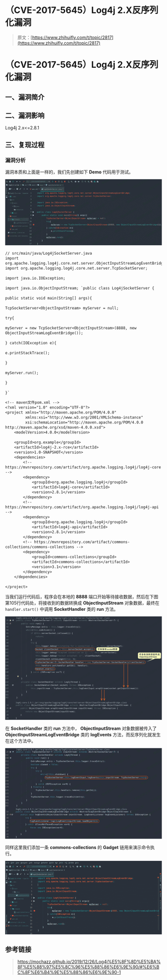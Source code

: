 # （CVE-2017-5645）Log4j 2.X反序列化漏洞

> 原文：[https://www.zhihuifly.com/t/topic/2817](https://www.zhihuifly.com/t/topic/2817)

# （CVE-2017-5645）Log4j 2.X反序列化漏洞

## 一、漏洞简介

## 二、漏洞影响

Log4j 2.x<=2.8.1

## 三、复现过程

### 漏洞分析

漏洞本质和上面是一样的，我们先创建如下 **Demo** 代码用于测试。

![image](img/2a40bcff2eabf4a49be47e1e061fb091.png)

```
// src/main/java/Log4jSocketServer.java
import org.apache.logging.log4j.core.net.server.ObjectInputStreamLogEventBridge;
import org.apache.logging.log4j.core.net.server.TcpSocketServer;

import java.io.IOException;

import java.io.ObjectInputStream; `public class Log4jSocketServer {

public static void main(String[] args){

TcpSocketServer<ObjectInputStream> myServer = null;

try{

myServer = new TcpSocketServer<ObjectInputStream>(8888, new ObjectInputStreamLogEventBridge());

} catch(IOException e){

e.printStackTrace();

}

myServer.run();

}

}` 
```

```
<!-- maven文件pom.xml -->
<?xml version="1.0" encoding="UTF-8"?>
<project xmlns="http://maven.apache.org/POM/4.0.0"
         xmlns:xsi="http://www.w3.org/2001/XMLSchema-instance"
         xsi:schemaLocation="http://maven.apache.org/POM/4.0.0 http://maven.apache.org/xsd/maven-4.0.0.xsd">
    <modelVersion>4.0.0</modelVersion>

    <groupId>org.example</groupId>
    <artifactId>log4j-2.x-rce</artifactId>
    <version>1.0-SNAPSHOT</version>
    <dependencies>
        <!-- https://mvnrepository.com/artifact/org.apache.logging.log4j/log4j-core -->
        <dependency>
            <groupId>org.apache.logging.log4j</groupId>
            <artifactId>log4j-core</artifactId>
            <version>2.8.1</version>
        </dependency>
        <!-- https://mvnrepository.com/artifact/org.apache.logging.log4j/log4j-api -->
        <dependency>
            <groupId>org.apache.logging.log4j</groupId>
            <artifactId>log4j-api</artifactId>
            <version>2.8.1</version>
        </dependency>
        <!-- https://mvnrepository.com/artifact/commons-collections/commons-collections -->
        <dependency>
            <groupId>commons-collections</groupId>
            <artifactId>commons-collections</artifactId>
            <version>3.1</version>
        </dependency>
    </dependencies>

</project> 
```

当我们运行代码后，程序会在本地的 **8888** 端口开始等待接收数据，然后在下图第105行代码处，将接收到的数据转换成 **ObjectInputStream** 对象数据，最终在 `handler.start()` 中调用 **SocketHandler** 类的 **run** 方法。

![image](img/62c28f8dac6a1b5d8dab41bbf026f502.png)

在 **SocketHandler** 类的 **run** 方法中， **ObjectInputStream** 对象数据被传入了 **ObjectInputStreamLogEventBridge** 类的 **logEvents** 方法，而反序列化就发生在这个方法中。

![image](img/9628a643404ce5ce773b0577a6470ff7.png)

同样这里我们添加一条 **commons-collections** 的 **Gadget** 链用来演示命令执行。

![image](img/f2fad4149bb347146308efa41b1fed94.png)

## 参考链接

> https://mochazz.github.io/2019/12/26/Log4j%E5%8F%8D%E5%BA%8F%E5%88%97%E5%8C%96%E5%88%86%E6%9E%90/#%E6%BC%8F%E6%B4%9E%E5%88%86%E6%9E%90-1